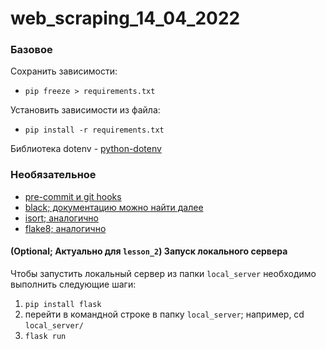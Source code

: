 # web_scraping_14_04_2022

### Базовое
Сохранить зависимости:
- `pip freeze > requirements.txt`

Установить зависимости из файла:
- `pip install -r requirements.txt`

Библиотека dotenv - [python-dotenv](https://pypi.org/project/python-dotenv/)

### Необязательное
- [pre-commit и git hooks](https://pre-commit.com/)
- [black; документацию можно найти далее](https://pypi.org/project/black/)
- [isort; аналогично](https://pypi.org/project/isort/)
- [flake8; аналогично](https://pypi.org/project/flake8/)


#### (Optional; Актуально для `lesson_2`) Запуск локального сервера
Чтобы запустить локальный сервер из папки `local_server` необходимо выполнить следующие шаги:
1. `pip install flask`
2. перейти в командной строке в папку `local_server`; например, cd `local_server/`
3. `flask run`
